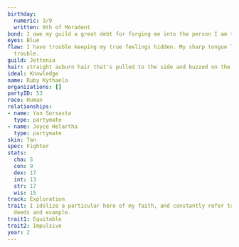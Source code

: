 ```yaml
---
birthday:
  numeric: 3/9
  written: 9th of Moradent
bond: I owe my guild a great debt for forging me into the person I am today.
eyes: Blue
flaw: I have trouble keeping my true feelings hidden. My sharp tongue lands me in
  trouble.
guild: Jettenia
hair: straight auburn hair that's pulled to the side and buzzed on the left
ideal: Knowledge
name: Ruby Kythaela
organizations: []
partyID: 53
race: Human
relationships:
- name: Yan Sorsasta
  type: partymate
- name: Joyce Helartha
  type: partymate
skin: Tan
spec: Fighter
stats:
  cha: 5
  con: 9
  dex: 17
  int: 13
  str: 17
  wis: 15
track: Exploration
trait: I idolize a particular hero of my faith, and constantly refer to that person's
  deeds and example.
trait1: Equitable
trait2: Impulsive
year: 2
---
```

